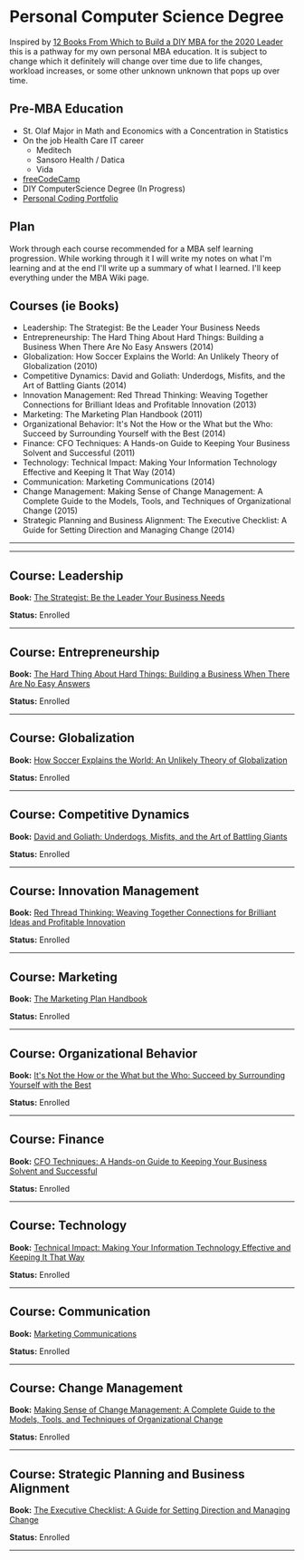 # Personal Computer Science Degree
Inspired by [12 Books From Which to Build a DIY MBA for the 2020 Leader](https://www.inc.com/james-kerr/12-books-from-which-to-build-a-diy-mba-for-the-2020-leader.html) this is a pathway for my own personal MBA education. It is subject to change which it definitely will change over time due to life changes, workload increases, or some other unknown unknown that pops up over time.

## Pre-MBA Education
- St. Olaf Major in Math and Economics with a Concentration in Statistics
- On the job Health Care IT career
    - Meditech
    - Sansoro Health / Datica
    - Vida
- [freeCodeCamp](https://www.freecodecamp.org/)
- DIY ComputerScience Degree (In Progress)
- [Personal Coding Portfolio](https://alex-evans.dev)

## Plan
Work through each course recommended for a MBA self learning progression. While working through it I will write my notes on what I'm learning and at the end I'll write up a summary of what I learned. I'll keep everything under the MBA Wiki page.

## Courses (ie Books)
- Leadership: The Strategist: Be the Leader Your Business Needs
- Entrepreneurship: The Hard Thing About Hard Things: Building a Business When There Are No Easy Answers (2014)
- Globalization: How Soccer Explains the World: An Unlikely Theory of Globalization (2010)
- Competitive Dynamics: David and Goliath: Underdogs, Misfits, and the Art of Battling Giants (2014)
- Innovation Management: Red Thread Thinking: Weaving Together Connections for Brilliant Ideas and Profitable Innovation (2013)
- Marketing: The Marketing Plan Handbook (2011)
- Organizational Behavior: It's Not the How or the What but the Who: Succeed by Surrounding Yourself with the Best (2014)
- Finance: CFO Techniques: A Hands-on Guide to Keeping Your Business Solvent and Successful (2011)
- Technology: Technical Impact: Making Your Information Technology Effective and Keeping It That Way (2014) 
- Communication: Marketing Communications (2014)
- Change Management: Making Sense of Change Management: A Complete Guide to the Models, Tools, and Techniques of Organizational Change (2015) 
- Strategic Planning and Business Alignment: The Executive Checklist: A Guide for Setting Direction and Managing Change (2014)

-----
-----

## Course: Leadership
**Book:** [The Strategist: Be the Leader Your Business Needs](https://www.amazon.com/Strategist-Leader-Your-Business-Needs/dp/0062071017)

**Status:** Enrolled

--------

## Course: Entrepreneurship
**Book:** [The Hard Thing About Hard Things: Building a Business When There Are No Easy Answers](https://www.amazon.com/Hard-Thing-About-Things-Building/dp/0062273205/ref=sr_1_1?dchild=1&keywords=The+Hard+Thing+About+Hard+Things%3A+Building+a+Business+When+There+Are+No+Easy+Answers&qid=1598562297&s=books&sr=1-1)

**Status:** Enrolled

--------

## Course: Globalization
**Book:** [How Soccer Explains the World: An Unlikely Theory of Globalization](https://www.amazon.com/How-Soccer-Explains-World-Globalization/dp/0061978051/ref=sr_1_1?dchild=1&keywords=How+Soccer+Explains+the+World%3A+An+Unlikely+Theory+of+Globalization&qid=1598562315&s=books&sr=1-1)

**Status:** Enrolled

--------

## Course: Competitive Dynamics
**Book:** [David and Goliath: Underdogs, Misfits, and the Art of Battling Giants](https://www.amazon.com/David-Goliath-Underdogs-Misfits-Battling/dp/0316204374/ref=sr_1_1?dchild=1&keywords=David+and+Goliath%3A+Underdogs%2C+Misfits%2C+and+the+Art+of+Battling+Giants&qid=1598562331&s=books&sr=1-1)

**Status:** Enrolled

--------

## Course: Innovation Management
**Book:** [Red Thread Thinking: Weaving Together Connections for Brilliant Ideas and Profitable Innovation](https://www.amazon.com/Red-Thread-Thinking-Connections-Profitable/dp/0071808213/ref=sr_1_1?dchild=1&keywords=Red+Thread+Thinking%3A+Weaving+Together+Connections+for+Brilliant+Ideas+and+Profitable+Innovation&qid=1598562368&s=books&sr=1-1)

**Status:** Enrolled

--------

## Course: Marketing
**Book:** [The Marketing Plan Handbook](https://www.amazon.com/Marketing-Plan-Handbook-6th/dp/1936572672/ref=sr_1_1?dchild=1&keywords=The+Marketing+Plan+Handbook&qid=1598562389&s=books&sr=1-1)

**Status:** Enrolled

--------

## Course: Organizational Behavior
**Book:** [It's Not the How or the What but the Who: Succeed by Surrounding Yourself with the Best](https://www.amazon.com/Its-Not-How-What-but/dp/1625271522/ref=sr_1_1?dchild=1&keywords=It%27s+Not+the+How+or+the+What+but+the+Who%3A+Succeed+by+Surrounding+Yourself+with+the+Best&qid=1598562405&s=books&sr=1-1)

**Status:** Enrolled

--------

## Course: Finance
**Book:** [CFO Techniques: A Hands-on Guide to Keeping Your Business Solvent and Successful](https://www.amazon.com/CFO-Techniques-Hands-Business-Successful/dp/1430237562/ref=sr_1_1?dchild=1&keywords=CFO+Techniques%3A+A+Hands-on+Guide+to+Keeping+Your+Business+Solvent+and+Successful&qid=1598562426&s=books&sr=1-1)

**Status:** Enrolled

--------

## Course: Technology
**Book:** [Technical Impact: Making Your Information Technology Effective and Keeping It That Way](https://www.amazon.com/Technical-Impact-Information-Technology-Effective/dp/1500555789/ref=sr_1_1?dchild=1&keywords=Technical+Impact%3A+Making+Your+Information+Technology+Effective+and+Keeping+It+That+Way&qid=1598562447&s=books&sr=1-1)

**Status:** Enrolled

--------

## Course: Communication
**Book:** [Marketing Communications](https://www.amazon.com/Marketing-Communications-Lynne-Eagle/dp/1138331821/ref=sr_1_1?dchild=1&keywords=Marketing+Communications+Lynne+Eagle&qid=1598562499&s=books&sr=1-1)

**Status:** Enrolled

--------

## Course: Change Management
**Book:** [Making Sense of Change Management: A Complete Guide to the Models, Tools, and Techniques of Organizational Change](https://www.amazon.com/Making-Sense-Change-Management-Organizational/dp/0749496975/ref=sr_1_1?dchild=1&keywords=Making+Sense+of+Change+Management%3A+A+Complete+Guide+to+the+Models%2C+Tools%2C+and+Techniques+of+Organizational+Change&qid=1598562658&s=books&sr=1-1)

**Status:** Enrolled

--------

## Course: Strategic Planning and Business Alignment
**Book:** [The Executive Checklist: A Guide for Setting Direction and Managing Change](https://www.amazon.com/Executive-Checklist-Setting-Direction-Managing/dp/1137337435/ref=sr_1_1?dchild=1&keywords=The+Executive+Checklist%3A+A+Guide+for+Setting+Direction+and+Managing+Change&qid=1598562685&s=books&sr=1-1)

**Status:** Enrolled

--------
